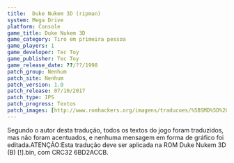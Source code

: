 ```yaml
---
title:  Duke Nukem 3D (ripman)
system: Mega Drive
platform: Console
game_title: Duke Nukem 3D
game_category: Tiro em primeira pessoa
game_players: 1
game_developer: Tec Toy
game_publisher: Tec Toy
game_release_date: ??/??/1998
patch_group: Nenhum
patch_site: Nenhum
patch_version: 1.0
patch_release: 07/10/2017
patch_type: IPS
patch_progress: Textos
patch_images: [http://www.romhackers.org/imagens/traducoes/%5BSMD%5D%20Duke%20Nukem%203D%20-%20ripman%20-%201.png,http://www.romhackers.org/imagens/traducoes/%5BSMD%5D%20Duke%20Nukem%203D%20-%20ripman%20-%202.png,http://www.romhackers.org/imagens/traducoes/%5BSMD%5D%20Duke%20Nukem%203D%20-%20ripman%20-%203.png]
---
```

Segundo o autor desta tradução, todos os textos do jogo foram traduzidos, mas não foram acentuados, e nenhuma mensagem em forma de gráfico foi editada.ATENÇÃO:Esta tradução deve ser aplicada na ROM Duke Nukem 3D (B) [!].bin, com CRC32 6BD2ACCB.